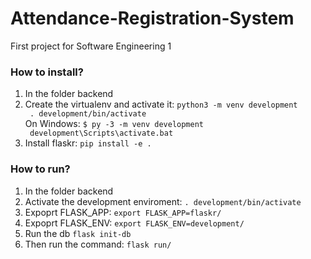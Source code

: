 # Attendance-Registration-System
First project for Software Engineering 1


<h3>How to install?</h3>
<ol>
  <li>In the folder backend</li>
  <li>Create the virtualenv  and activate it: <code>python3 -m venv development<br> . development/bin/activate</code>
    <br>On Windows: <code>$ py -3 -m venv development<br> development\Scripts\activate.bat</code></li>
  <li> Install flaskr: <code>pip install -e .</code></li>
</ol>

<h3>How to run?</h3>
<ol>
  <li>In the folder backend</li>
  <li>Activate the development enviroment: <code>. development/bin/activate</code></li>
  <li>Expoprt FLASK_APP: <code>export FLASK_APP=flaskr/</code></li>
  <li>Expoprt FLASK_ENV: <code>export FLASK_ENV=development/</code></li>
  <li>Run the db <code>flask init-db</code></li>
  <li>Then run the command: <code>flask run/</code></li>
</ol>


